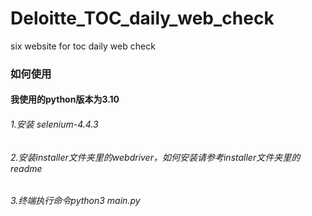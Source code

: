 # Deloitte_TOC_daily_web_check
six website for toc daily web check

### 如何使用
#### 我使用的python版本为3.10
###### 1.安装 selenium-4.4.3
###### 2.安装installer文件夹里的webdriver，如何安装请参考installer文件夹里的readme
###### 3.终端执行命令python3 main.py


